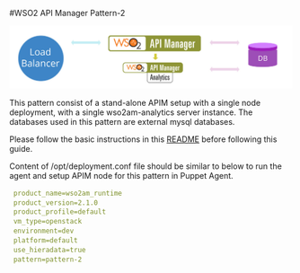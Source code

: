 #WSO2 API Manager Pattern-2

![pattern-design](../../../../../patterns/design/am-2.1.0-pattern-2.jpg)

This pattern consist of a stand-alone APIM setup with a single node deployment, with a single wso2am-analytics server
instance. The databases used in this pattern are external mysql databases.

Please follow the basic instructions in this [README](../../../../../README.md) before following this guide.

Content of /opt/deployment.conf file should be similar to below to run the agent and setup APIM node for this pattern
 in Puppet Agent.

```yaml
 product_name=wso2am_runtime
 product_version=2.1.0
 product_profile=default
 vm_type=openstack
 environment=dev
 platform=default
 use_hieradata=true
 pattern=pattern-2
```